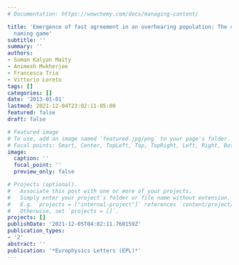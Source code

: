 ```yaml
---
# Documentation: https://wowchemy.com/docs/managing-content/

title: 'Emergence of fast agreement in an overhearing population: The case of the
  naming game'
subtitle: ''
summary: ''
authors:
- Suman Kalyan Maity
- Animesh Mukherjee
- Francesca Tria
- Vittorio Loreto
tags: []
categories: []
date: '2013-01-01'
lastmod: 2021-12-04T23:02:11-05:00
featured: false
draft: false

# Featured image
# To use, add an image named `featured.jpg/png` to your page's folder.
# Focal points: Smart, Center, TopLeft, Top, TopRight, Left, Right, BottomLeft, Bottom, BottomRight.
image:
  caption: ''
  focal_point: ''
  preview_only: false

# Projects (optional).
#   Associate this post with one or more of your projects.
#   Simply enter your project's folder or file name without extension.
#   E.g. `projects = ["internal-project"]` references `content/project/deep-learning/index.md`.
#   Otherwise, set `projects = []`.
projects: []
publishDate: '2021-12-05T04:02:11.760159Z'
publication_types:
- '2'
abstract: ''
publication: '*Europhysics Letters (EPL)*'
---
```

